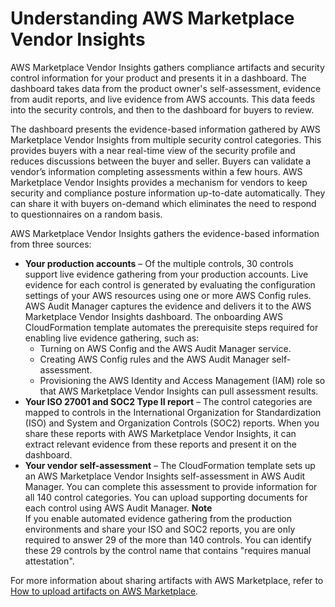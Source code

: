 # Understanding AWS Marketplace Vendor Insights<a name="vendor-insights-understanding"></a>

AWS Marketplace Vendor Insights gathers compliance artifacts and security control information for your product and presents it in a dashboard\. The dashboard takes data from the product owner's self\-assessment, evidence from audit reports, and live evidence from AWS accounts\. This data feeds into the security controls, and then to the dashboard for buyers to review\. 

The dashboard presents the evidence\-based information gathered by AWS Marketplace Vendor Insights from multiple security control categories\. This provides buyers with a near real\-time view of the security profile and reduces discussions between the buyer and seller\. Buyers can validate a vendor’s information completing assessments within a few hours\. AWS Marketplace Vendor Insights provides a mechanism for vendors to keep security and compliance posture information up\-to\-date automatically\. They can share it with buyers on\-demand which eliminates the need to respond to questionnaires on a random basis\.



AWS Marketplace Vendor Insights gathers the evidence\-based information from three sources: 
+ **Your production accounts** – Of the multiple controls, 30 controls support live evidence gathering from your production accounts\. Live evidence for each control is generated by evaluating the configuration settings of your AWS resources using one or more AWS Config rules\. AWS Audit Manager captures the evidence and delivers it to the AWS Marketplace Vendor Insights dashboard\. The onboarding AWS CloudFormation template automates the prerequisite steps required for enabling live evidence gathering, such as: 
  + Turning on AWS Config and the AWS Audit Manager service\.
  + Creating AWS Config rules and the AWS Audit Manager self\-assessment\.
  + Provisioning the AWS Identity and Access Management \(IAM\) role so that AWS Marketplace Vendor Insights can pull assessment results\.
+ **Your ISO 27001 and SOC2 Type II report** – The control categories are mapped to controls in the International Organization for Standardization \(ISO\) and System and Organization Controls \(SOC2\) reports\. When you share these reports with AWS Marketplace Vendor Insights, it can extract relevant evidence from these reports and present it on the dashboard\.
+ **Your vendor self\-assessment** – The CloudFormation template sets up an AWS Marketplace Vendor Insights self\-assessment in AWS Audit Manager\. You can complete this assessment to provide information for all 140 control categories\. You can upload supporting documents for each control using AWS Audit Manager\. 
**Note**  
If you enable automated evidence gathering from the production environments and share your ISO and SOC2 reports, you are only required to answer 29 of the more than 140 controls\. You can identify these 29 controls by the control name that contains "requires manual attestation"\. 

For more information about sharing artifacts with AWS Marketplace, refer to [How to upload artifacts on AWS Marketplace](vendor-insights-onboarding.md#upload-artifacts)\. 